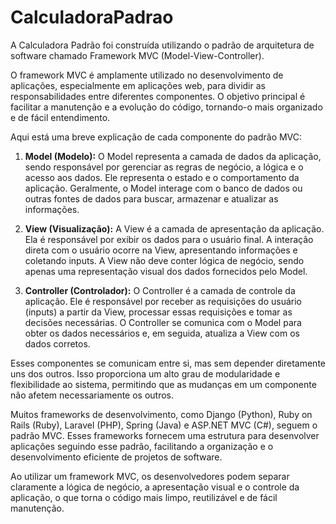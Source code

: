 # CalculadoraPadrao
A Calculadora Padrão foi construída utilizando o padrão de arquitetura de software chamado Framework MVC (Model-View-Controller).

O framework MVC é amplamente utilizado no desenvolvimento de aplicações, especialmente em aplicações web, para dividir as responsabilidades entre diferentes componentes. O objetivo principal é facilitar a manutenção e a evolução do código, tornando-o mais organizado e de fácil entendimento.

Aqui está uma breve explicação de cada componente do padrão MVC:

1. **Model (Modelo):**
O Model representa a camada de dados da aplicação, sendo responsável por gerenciar as regras de negócio, a lógica e o acesso aos dados. Ele representa o estado e o comportamento da aplicação. Geralmente, o Model interage com o banco de dados ou outras fontes de dados para buscar, armazenar e atualizar as informações.

2. **View (Visualização):**
A View é a camada de apresentação da aplicação. Ela é responsável por exibir os dados para o usuário final. A interação direta com o usuário ocorre na View, apresentando informações e coletando inputs. A View não deve conter lógica de negócio, sendo apenas uma representação visual dos dados fornecidos pelo Model.

3. **Controller (Controlador):**
O Controller é a camada de controle da aplicação. Ele é responsável por receber as requisições do usuário (inputs) a partir da View, processar essas requisições e tomar as decisões necessárias. O Controller se comunica com o Model para obter os dados necessários e, em seguida, atualiza a View com os dados corretos.

Esses componentes se comunicam entre si, mas sem depender diretamente uns dos outros. Isso proporciona um alto grau de modularidade e flexibilidade ao sistema, permitindo que as mudanças em um componente não afetem necessariamente os outros.

Muitos frameworks de desenvolvimento, como Django (Python), Ruby on Rails (Ruby), Laravel (PHP), Spring (Java) e ASP.NET MVC (C#), seguem o padrão MVC. Esses frameworks fornecem uma estrutura para desenvolver aplicações seguindo esse padrão, facilitando a organização e o desenvolvimento eficiente de projetos de software.

Ao utilizar um framework MVC, os desenvolvedores podem separar claramente a lógica de negócio, a apresentação visual e o controle da aplicação, o que torna o código mais limpo, reutilizável e de fácil manutenção.

